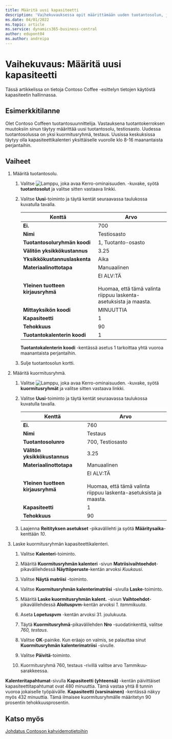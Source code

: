 ```yaml
---
title: Määritä uusi kapasiteetti
description: 'Vaihekuvauksessa opit määrittämään uuden tuotantosolun, jossa on kapasiteettikalenteri yksittäistä vuoroa varten Business Centralissa.'
ms.date: 04/01/2022
ms.topic: article
ms.service: dynamics365-business-central
author: edupont04
ms.author: andreipa
---
```


# <a name="walkthrough-set-up-new-capacity"></a><a name="walkthrough-set-up-new-capacity"></a><a name="walkthrough-set-up-new-capacity"></a>Vaihekuvaus: Määritä uusi kapasiteetti

Tässä artikkelissa on tietoja Contoso Coffee -esittelyn tietojen käytöstä kapasiteetin hallinnassa.  

## <a name="scenario"></a><a name="scenario"></a><a name="scenario"></a>Esimerkkitilanne

Olet Contoso Coffeen tuotantosuunnittelija. Vastauksena tuotantokerroksen muutoksiin sinun täytyy määrittää uusi tuotantosolu, testiosasto. Uudessa tuotantosolussa on yksi kuormitusryhmä, testaus. Uusissa keskuksissa täytyy olla kapasiteettikalenteri yksittäiselle vuorolle klo 8-16 maanantaista perjantaihin.  

## <a name="steps"></a><a name="steps"></a><a name="steps"></a>Vaiheet

1. Määritä tuotantosolu.

    1. Valitse ![Lamppu, joka avaa Kerro-ominaisuuden.](../../media/ui-search/search_small.png "Kerro, mitä haluat tehdä") -kuvake, syötä **tuotantosolut** ja valitse sitten vastaava linkki.  

    2. Valitse **Uusi**-toiminto ja täytä kentät seuraavassa taulukossa kuvatulla tavalla.  

        |Kenttä  |Arvo  |
        |---------|---------|
        |**Ei.** |700|
        |**Nimi** |Testiosasto|
        |**Tuotantosoluryhmän koodi** |1, Tuotanto-osasto|
        |**Välitön yksikkökustannus**|3.25|
        |**Yksikkökustannuslaskenta**|Aika|
        |**Materiaalinottotapa**|Manuaalinen|
        |**Yleinen tuotteen kirjausryhmä**|EI ALV:TÄ</br></br>Huomaa, että tämä valinta riippuu laskenta-asetuksista ja maasta.|
        |**Mittayksikön koodi** |MINUUTTIA|
        |**Kapasiteetti** |1|
        |**Tehokkuus** |90|
        |**Tuotantokalenterin koodi** |1|

        **Tuotantokalenterin koodi** -kentässä asetus 1 tarkoittaa yhtä vuoroa maanantaista perjantaihin.

    3. Sulje tuotantosolun kortti.

2. Määritä kuormitusryhmä.

    1. Valitse ![Lamppu, joka avaa Kerro-ominaisuuden.](../../media/ui-search/search_small.png "Kerro, mitä haluat tehdä") -kuvake, syötä **kuormitusryhmät** ja valitse sitten vastaava linkki.  

    2. Valitse **Uusi**-toiminto ja täytä kentät seuraavassa taulukossa kuvatulla tavalla.  

        |Kenttä  |Arvo  |
        |---------|---------|
        |**Ei.** |760|
        |**Nimi** |Testaus|
        |**Tuotantosolunro** |700, Testiosasto|
        |**Välitön yksikkökustannus**|3.25|
        |**Materiaalinottotapa**|Manuaalinen|
        |**Yleinen tuotteen kirjausryhmä**|EI ALV:TÄ</br></br>Huomaa, että tämä valinta riippuu laskenta-asetuksista ja maasta.|
        |**Kapasiteetti** |1|
        |**Tehokkuus** |90|
    3. Laajenna **Reitityksen asetukset** -pikavälilehti ja syötä **Määritysaika**-kenttään *10*.  

3. Laske kuormitusryhmän kapasiteettikalenteri.  

    1. Valitse **Kalenteri**-toiminto.  

    2. Määritä **Kuormitusryhmän kalenteri** -sivun **Matriisivaihtoehdot**-pikavälilehdessä **Näyttöperuste**-kentän arvoksi *Kuukausi*.  

    3. Valitse **Näytä matriisi** -toiminto.  

    4. Valitse **Kuormitusryhmän kalenterimatriisi** -sivulla **Laske**-toiminto.  

    5. Määritä **Laske kuormitusryhmän kalent.** -sivun **Vaihtoehdot**-pikavälilehdessä **Aloituspvm**-kentän arvoksi *1. tammikuuta*.  

    6. Aseta **Lopetuspvm** -kentän arvoksi 31. joulukuuta.  

    7. Täytä **Kuormitusryhmä**-pikavälilehden **Nro** -suodatinkenttä, valitse *760, testaus*.  

    8. Valitse **OK**-painike. Kun eräajo on valmis, se palauttaa sinut **Kuormitusryhmän kalenterimatriisi** -sivulle.  

    9. Valitse **Päivitä**-toiminto.  

    10. Kuormitusryhmä 760, testaus -rivillä valitse arvo Tammikuu-sarakkeessa.  

**Kalenteritapahtumat**-sivulla **Kapasiteetti (yhteensä)** -kentän päivittäiset kapasiteettitapahtumat ovat 480 minuuttia. Tämä vastaa yhtä 8 tunnin vuoroa jokaiselle työpäivälle. **Kapasiteetti (varsinainen)** -kentässä näkyy myös 432 minuuttia. Tämä ilmaisee kuormitusryhmälle määritetyn 90 prosentin tehokkuusprosentin.  

## <a name="see-also"></a><a name="see-also"></a><a name="see-also"></a>Katso myös

[Johdatus Contoson kahvidemotietoihin](../contoso-coffee-intro.md)  
